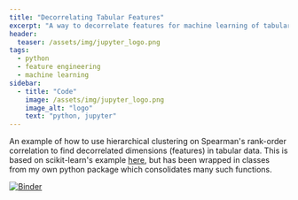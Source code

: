 ```yaml
---
title: "Decorrelating Tabular Features"
excerpt: "A way to decorrelate features for machine learning of tabular data."
header:
  teaser: /assets/img/jupyter_logo.png
tags:
  - python
  - feature engineering
  - machine learning
sidebar:
  - title: "Code"
    image: /assets/img/jupyter_logo.png
    image_alt: "logo"
    text: "python, jupyter"
---
```


<!-- Enter details at https://mybinder.org/, then copy the badge below -->

An example of how to use hierarchical clustering on Spearman's rank-order correlation to find decorrelated dimensions (features) in tabular data.  This is based on scikit-learn's example [here](https://scikit-learn.org/stable/auto_examples/inspection/plot_permutation_importance_multicollinear.html), but has been wrapped in classes from my own python package which consolidates many such functions.

[![Binder](https://mybinder.org/badge_logo.svg)](https://mybinder.org/v2/gh/mahynski/mahynski.github.io/public?filepath=%2F_examples%2Fdecorrelating_ml_features%2Fexample.ipynb)


